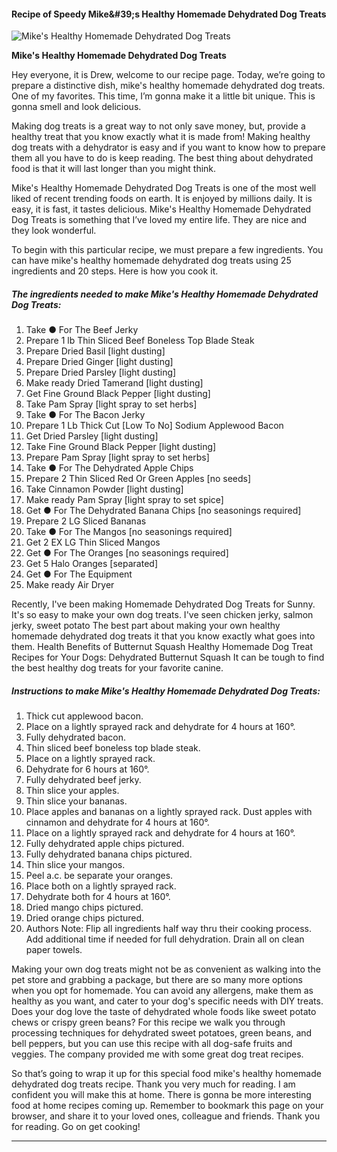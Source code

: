             

#### Recipe of Speedy Mike&amp;#39;s Healthy Homemade Dehydrated Dog Treats

![Mike's Healthy Homemade Dehydrated Dog Treats](https://img-global.cpcdn.com/recipes/8933bf07b7adb537/751x532cq70/mikes-healthy-homemade-dehydrated-dog-treats-recipe-main-photo.jpg)

**Mike's Healthy Homemade Dehydrated Dog Treats**

Hey everyone, it is Drew, welcome to our recipe page. Today, we’re going to prepare a distinctive dish, mike's healthy homemade dehydrated dog treats. One of my favorites. This time, I’m gonna make it a little bit unique. This is gonna smell and look delicious.

Making dog treats is a great way to not only save money, but, provide a healthy treat that you know exactly what it is made from! Making healthy dog treats with a dehydrator is easy and if you want to know how to prepare them all you have to do is keep reading. The best thing about dehydrated food is that it will last longer than you might think.

Mike's Healthy Homemade Dehydrated Dog Treats is one of the most well liked of recent trending foods on earth. It is enjoyed by millions daily. It is easy, it is fast, it tastes delicious. Mike's Healthy Homemade Dehydrated Dog Treats is something that I’ve loved my entire life. They are nice and they look wonderful.

To begin with this particular recipe, we must prepare a few ingredients. You can have mike's healthy homemade dehydrated dog treats using 25 ingredients and 20 steps. Here is how you cook it.

##### The ingredients needed to make Mike's Healthy Homemade Dehydrated Dog Treats:

1.  Take ● For The Beef Jerky
2.  Prepare 1 lb Thin Sliced Beef Boneless Top Blade Steak
3.  Prepare Dried Basil \[light dusting\]
4.  Prepare Dried Ginger \[light dusting\]
5.  Prepare Dried Parsley \[light dusting\]
6.  Make ready Dried Tamerand \[light dusting\]
7.  Get Fine Ground Black Pepper \[light dusting\]
8.  Take Pam Spray \[light spray to set herbs\]
9.  Take ● For The Bacon Jerky
10.  Prepare 1 Lb Thick Cut \[Low To No\] Sodium Applewood Bacon
11.  Get Dried Parsley \[light dusting\]
12.  Take Fine Ground Black Pepper \[light dusting\]
13.  Prepare Pam Spray \[light spray to set herbs\]
14.  Take ● For The Dehydrated Apple Chips
15.  Prepare 2 Thin Sliced Red Or Green Apples \[no seeds\]
16.  Take Cinnamon Powder \[light dusting\]
17.  Make ready Pam Spray \[light spray to set spice\]
18.  Get ● For The Dehydrated Banana Chips \[no seasonings required\]
19.  Prepare 2 LG Sliced Bananas
20.  Take ● For The Mangos \[no seasonings required\]
21.  Get 2 EX LG Thin Sliced Mangos
22.  Get ● For The Oranges \[no seasonings required\]
23.  Get 5 Halo Oranges \[separated\]
24.  Get ● For The Equipment
25.  Make ready Air Dryer

Recently, I've been making Homemade Dehydrated Dog Treats for Sunny. It's so easy to make your own dog treats. I've seen chicken jerky, salmon jerky, sweet potato The best part about making your own healthy homemade dehydrated dog treats it that you know exactly what goes into them. Health Benefits of Butternut Squash Healthy Homemade Dog Treat Recipes for Your Dogs: Dehydrated Butternut Squash It can be tough to find the best healthy dog treats for your favorite canine.

##### Instructions to make Mike's Healthy Homemade Dehydrated Dog Treats:

1.  Thick cut applewood bacon.
2.  Place on a lightly sprayed rack and dehydrate for 4 hours at 160°.
3.  Fully dehydrated bacon.
4.  Thin sliced beef boneless top blade steak.
5.  Place on a lightly sprayed rack.
6.  Dehydrate for 6 hours at 160°.
7.  Fully dehydrated beef jerky.
8.  Thin slice your apples.
9.  Thin slice your bananas.
10.  Place apples and bananas on a lightly sprayed rack. Dust apples with cinnamon and dehydrate for 4 hours at 160°.
11.  Place on a lightly sprayed rack and dehydrate for 4 hours at 160°.
12.  Fully dehydrated apple chips pictured.
13.  Fully dehydrated banana chips pictured.
14.  Thin slice your mangos.
15.  Peel a.c. be separate your oranges.
16.  Place both on a lightly sprayed rack.
17.  Dehydrate both for 4 hours at 160°.
18.  Dried mango chips pictured.
19.  Dried orange chips pictured.
20.  Authors Note: Flip all ingredients half way thru their cooking process. Add additional time if needed for full dehydration. Drain all on clean paper towels.

Making your own dog treats might not be as convenient as walking into the pet store and grabbing a package, but there are so many more options when you opt for homemade. You can avoid any allergens, make them as healthy as you want, and cater to your dog's specific needs with DIY treats. Does your dog love the taste of dehydrated whole foods like sweet potato chews or crispy green beans? For this recipe we walk you through processing techniques for dehydrated sweet potatoes, green beans, and bell peppers, but you can use this recipe with all dog-safe fruits and veggies. The company provided me with some great dog treat recipes.

So that’s going to wrap it up for this special food mike's healthy homemade dehydrated dog treats recipe. Thank you very much for reading. I am confident you will make this at home. There is gonna be more interesting food at home recipes coming up. Remember to bookmark this page on your browser, and share it to your loved ones, colleague and friends. Thank you for reading. Go on get cooking!

* * *